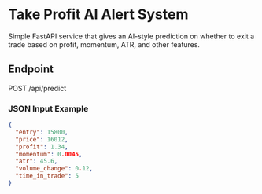 # Take Profit AI Alert System

Simple FastAPI service that gives an AI-style prediction on whether to exit a trade based on profit, momentum, ATR, and other features.

## Endpoint
POST /api/predict

### JSON Input Example
```json
{
  "entry": 15800,
  "price": 16012,
  "profit": 1.34,
  "momentum": 0.0045,
  "atr": 45.6,
  "volume_change": 0.12,
  "time_in_trade": 5
}
